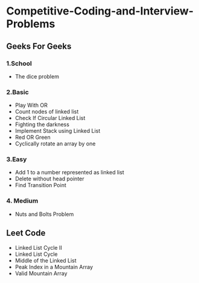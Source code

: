 # Competitive-Coding-and-Interview-Problems

## Geeks For Geeks

### 1.School
- The dice problem

### 2.Basic
- Play With OR
- Count nodes of linked list
- Check If Circular Linked List
- Fighting the darkness
- Implement Stack using Linked List
- Red OR Green
- Cyclically rotate an array by one

### 3.Easy
- Add 1 to a number represented as linked list
- Delete without head pointer
- Find Transition Point

### 4. Medium
- Nuts and Bolts Problem

## Leet Code

- Linked List Cycle II
- Linked List Cycle
- Middle of the Linked List
- Peak Index in a Mountain Array
- Valid Mountain Array
